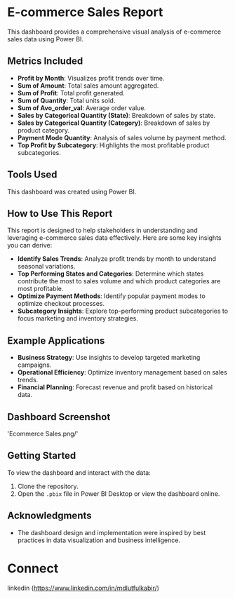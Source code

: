 # E-commerce Sales Report
This dashboard provides a comprehensive visual analysis of e-commerce sales data using Power BI.

## Metrics Included

- **Profit by Month**: Visualizes profit trends over time.
- **Sum of Amount**: Total sales amount aggregated.
- **Sum of Profit**: Total profit generated.
- **Sum of Quantity**: Total units sold.
- **Sum of Avo_order_val**: Average order value.
- **Sales by Categorical Quantity (State)**: Breakdown of sales by state.
- **Sales by Categorical Quantity (Category)**: Breakdown of sales by product category.
- **Payment Mode Quantity**: Analysis of sales volume by payment method.
- **Top Profit by Subcategory**: Highlights the most profitable product subcategories.


## Tools Used

This dashboard was created using Power BI.

## How to Use This Report

This report is designed to help stakeholders in understanding and leveraging e-commerce sales data effectively. Here are some key insights you can derive:

- **Identify Sales Trends**: Analyze profit trends by month to understand seasonal variations.
- **Top Performing States and Categories**: Determine which states contribute the most to sales volume and which product categories are most profitable.
- **Optimize Payment Methods**: Identify popular payment modes to optimize checkout processes.
- **Subcategory Insights**: Explore top-performing product subcategories to focus marketing and inventory strategies.

## Example Applications

- **Business Strategy**: Use insights to develop targeted marketing campaigns.
- **Operational Efficiency**: Optimize inventory management based on sales trends.
- **Financial Planning**: Forecast revenue and profit based on historical data.

## Dashboard Screenshot

'Ecommerce Sales.png/'

## Getting Started

To view the dashboard and interact with the data:
1. Clone the repository.
2. Open the `.pbix` file in Power BI Desktop or view the dashboard online.


## Acknowledgments

- The dashboard design and implementation were inspired by best practices in data visualization and business intelligence.
# Connect
linkedin (https://www.linkedin.com/in/mdlutfulkabir/)
